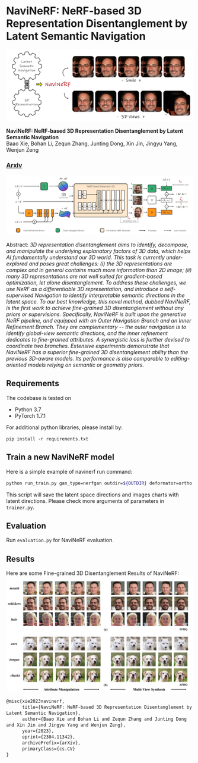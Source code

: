 # NaviNeRF: NeRF-based 3D Representation Disentanglement by Latent Semantic Navigation</sub>

![Random Sample](./images/sample.jpg)



**NaviNeRF: NeRF-based 3D Representation Disentanglement by Latent Semantic Navigation**<br>
Baao Xie, Bohan Li, Zequn Zhang, Junting Dong, Xin Jin, Jingyu Yang, Wenjun Zeng<br>
###  [Arxiv](https://arxiv.org/abs/2110.08985)

![An image](./images/structure.jpg)


Abstract: *3D representation disentanglement aims to identify, decompose, and manipulate the underlying explanatory factors of 3D data, which helps AI fundamentally understand our 3D world. This task is currently under-explored and poses great challenges: (i) the 3D representations are complex and in general contains much more information than 2D image; (ii) many 3D representations are not well suited for gradient-based optimization, let alone disentanglement. To address these challenges, we use NeRF as a differentiable 3D representation, and introduce a self-supervised Navigation to identify interpretable semantic directions in the latent space. To our best knowledge, this novel method, dubbed NaviNeRF, is the first work to achieve fine-grained 3D disentanglement without any priors or supervisions. Specifically, NaviNeRF is built upon the generative NeRF pipeline, and equipped with an Outer Navigation Branch and an Inner Refinement Branch. They are complementary -- the outer navigation is to identify global-view semantic directions, and the inner refinement dedicates to fine-grained attributes. A synergistic loss is further devised to coordinate two branches. Extensive experiments demonstrate that NaviNeRF has a superior fine-grained 3D disentanglement ability than the previous 3D-aware models. Its performance is also comparable to editing-oriented models relying on semantic or geometry priors.*

## Requirements
The codebase is tested on 
* Python 3.7
* PyTorch 1.7.1
 

For additional python libraries, please install by:

```
pip install -r requirements.txt
```
 


## Train a new NaviNeRF model

Here is a simple example of navinerf run command:
```bash
python run_train.py gan_type=nerfgan outdir=${OUTDIR} deformator=ortho seed=${seed} 
```
This script will save the latent space directions and images charts with latent directions. Please check more arguments of parameters in `trainer.py`.

## Evaluation

Run `evaluation.py` for NaviNeRF evaluation.
 

## Results

Here are some Fine-grained 3D Disentanglement Results of NaviNeRF:
![An image](./images/results.jpg)

```
@misc{xie2023navinerf,
      title={NaviNeRF: NeRF-based 3D Representation Disentanglement by Latent Semantic Navigation}, 
      author={Baao Xie and Bohan Li and Zequn Zhang and Junting Dong and Xin Jin and Jingyu Yang and Wenjun Zeng},
      year={2023},
      eprint={2304.11342},
      archivePrefix={arXiv},
      primaryClass={cs.CV}
}
```

 
 

